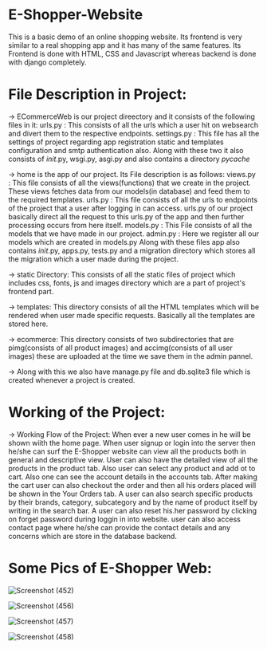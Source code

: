 # E-Shopper-Website
This is a basic demo of an online shopping website. Its frontend is very similar to a real shopping app and it has many of the same features. Its Frontend is done with HTML, CSS and Javascript whereas backend is done with django completely.
# File Description in Project:
-> ECommerceWeb is our project direectory and it consists of the following files in it:
    urls.py : This consists of all the urls which a user hit on websearch and divert them to the respective endpoints.
    settings.py : This file has all the settings of project regarding app registration static and templates configuration and smtp authentication also.
    Along with these two it also consists of _init_.py, wsgi.py, asgi.py and also contains a directory _pycache_

-> home is the app of our project. Its File description is as follows:
    views.py : This file consists of all the views(functions) that we create in the project. These views fetches data from our models(in database) and feed
                them to the required templates.
    urls.py : This file consists of all the urls to endpoints of the project that a user after logging in can access. urls.py of our project basically direct
                all the request to this urls.py of the app and then further processing occurs from here itself.
    models.py : This File consists of all the models that we have made in our project.
    admin.py : Here we register all our models which are created in models.py
    Along with these files app also contains _init_.py, apps.py, tests.py and a migration directory which stores all the migration which a user made during the
    project.

-> static Directory:
    This consists of all the static files of project which includes css, fonts, js and images directory which are a part of project's frontend part.

-> templates:
    This directory consists of all the HTML templates which will be rendered when user made specific requests. Basically all the templates are stored here.

-> ecommerce:
    This directory consists of two subdirectories that are pimg(consists of all product images) and accimg(consists of all user images) these are uploaded at
    the time we save them in the admin pannel.

-> Along with this we also have manage.py file and db.sqlite3 file which is created whenever a project is created.

# Working of the Project:
-> Working Flow of the Project:
    When ever a new user comes in he will be shown wiith the home page. When user signup or login into the server then he/she can surf the E-Shopper website
    can view all the products both in general and descriptive view. User can also have the detailed view of all the products in the product tab. Also user 
    can select any product and add ot to cart. Also one can see the account details in the accounts tab. After making the cart user can also checkout the order
    and then all his orders placed will be shown in the Your Orders tab. A user can also search specific products by their brands, category, subcategory and 
    by the name of product itself by writing in the search bar. A user can also reset his.her password by clicking on forget password during loggin in into
    website. user can also access contact page where he/she can provide the contact details and any concerns which are store in the database backend.

# Some Pics of E-Shopper Web:

![Screenshot (452)](https://github.com/ydvhemant0506/E-Shopper-Website/assets/113281222/cf55edaf-5376-44d6-9ae7-ef2f63af0b78)

![Screenshot (456)](https://github.com/ydvhemant0506/E-Shopper-Website/assets/113281222/b4ec432d-f3e4-4070-9f83-6137b65eff1b)

![Screenshot (457)](https://github.com/ydvhemant0506/E-Shopper-Website/assets/113281222/6e368ed1-4be2-4772-8443-b6e019f694bb)

![Screenshot (458)](https://github.com/ydvhemant0506/E-Shopper-Website/assets/113281222/860431a1-2c88-459e-b935-06c1aad6f74a)

